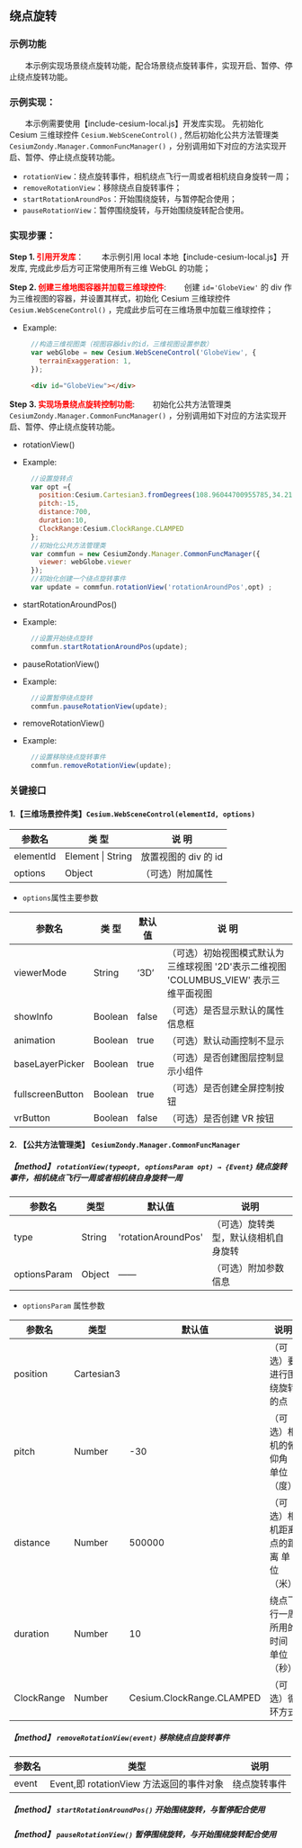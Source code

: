 ## 绕点旋转

### 示例功能

&ensp;&ensp;&ensp;&ensp;本示例实现场景绕点旋转功能，配合场景绕点旋转事件，实现开启、暂停、停止绕点旋转功能。

### 示例实现：

&ensp;&ensp;&ensp;&ensp;本示例需要使用【include-cesium-local.js】开发库实现。
先初始化 Cesium 三维球控件 `Cesium.WebSceneControl()` , 然后初始化公共方法管理类 `CesiumZondy.Manager.CommonFuncManager()` ，分别调用如下对应的方法实现开启、暂停、停止绕点旋转功能。

- `rotationView`：绕点旋转事件，相机绕点飞行一周或者相机绕自身旋转一周；
- `removeRotationView`：移除绕点自旋转事件；
- `startRotationAroundPos`：开始围绕旋转，与暂停配合使用；
- `pauseRotationView`：暂停围绕旋转，与开始围绕旋转配合使用。

### 实现步骤：

**Step 1. <font color=red>引用开发库</font>**：
&ensp;&ensp;&ensp;&ensp;本示例引用 local 本地【include-cesium-local.js】开发库, 完成此步后方可正常使用所有三维 WebGL 的功能；

**Step 2. <font color=red>创建三维地图容器并加载三维球控件</font>**:
&ensp;&ensp;&ensp;&ensp;创建 `id='GlobeView'` 的 div 作为三维视图的容器，并设置其样式，初始化 Cesium 三维球控件 `Cesium.WebSceneControl()` ，完成此步后可在三维场景中加载三维球控件；

- Example:

  ```Javascript
    //构造三维视图类（视图容器div的id，三维视图设置参数）
    var webGlobe = new Cesium.WebSceneControl('GlobeView', {
      terrainExaggeration: 1,
    });
  ```

  ```html
    <div id="GlobeView"></div>
  ```

**Step 3. <font color=red>实现场景绕点旋转控制功能</font>**:
&ensp;&ensp;&ensp;&ensp;初始化公共方法管理类 `CesiumZondy.Manager.CommonFuncManager()` ，分别调用如下对应的方法实现开启、暂停、停止绕点旋转功能。

- rotationView()

* Example:
  ```Javascript
    //设置旋转点
    var opt ={
      position:Cesium.Cartesian3.fromDegrees(108.96044700955785,34.21796237686321,60.99772929683282),
      pitch:-15,
      distance:700,
      duration:10,
      ClockRange:Cesium.ClockRange.CLAMPED
    };
    //初始化公共方法管理类
    var commfun = new CesiumZondy.Manager.CommonFuncManager({
      viewer: webGlobe.viewer
    });
    //初始化创建一个绕点旋转事件
    var update = commfun.rotationView('rotationAroundPos',opt) ;
  ```

- startRotationAroundPos()

* Example:
  ```Javascript
    //设置开始绕点旋转
    commfun.startRotationAroundPos(update);
  ```

- pauseRotationView()

* Example:
  ```Javascript
    //设置暂停绕点旋转
    commfun.pauseRotationView(update);
  ```

- removeRotationView()

* Example:
  ```Javascript
    //设置移除绕点旋转事件
    commfun.removeRotationView(update);
  ```

### 关键接口

#### 1.【三维场景控件类】`Cesium.WebSceneControl(elementId, options)`

| 参数名    | 类 型             | 说 明                |
| --------- | ----------------- | -------------------- |
| elementId | Element \| String | 放置视图的 div 的 id |
| options   | Object            | （可选）附加属性     |

- `options`属性主要参数

| 参数名           | 类 型   | 默认值 | 说 明                                                                                  |
| ---------------- | ------- | ------ | -------------------------------------------------------------------------------------- |
| viewerMode       | String  | ‘3D’   | （可选）初始视图模式默认为三维球视图 '2D'表示二维视图 'COLUMBUS_VIEW' 表示三维平面视图 |
| showInfo         | Boolean | false  | （可选）是否显示默认的属性信息框                                                       |
| animation        | Boolean | true   | （可选）默认动画控制不显示                                                             |
| baseLayerPicker  | Boolean | true   | （可选）是否创建图层控制显示小组件                                                     |
| fullscreenButton | Boolean | true   | （可选）是否创建全屏控制按钮                                                           |
| vrButton         | Boolean | false  | （可选）是否创建 VR 按钮                                                               |

#### 2. 【公共方法管理类】 `CesiumZondy.Manager.CommonFuncManager`

##### 【method】 `rotationView(typeopt, optionsParam opt) → {Event}` 绕点旋转事件，相机绕点飞行一周或者相机绕自身旋转一周

| 参数名       | 类型   | 默认值              | 说明                                 |
| ------------ | ------ | ------------------- | ------------------------------------ |
| type         | String | 'rotationAroundPos' | （可选）旋转类型，默认绕相机自身旋转 |
| optionsParam | Object | ——                  | （可选）附加参数信息                 |

- `optionsParam` 属性参数

| 参数名     | 类型       | 默认值                    | 说明                                |
| ---------- | ---------- | ------------------------- | ----------------------------------- |
| position   | Cartesian3 |                           | （可选）要进行围绕旋转的点          |
| pitch      | Number     | -30                       | （可选）相机的俯仰角 单位（度）     |
| distance   | Number     | 500000                    | （可选）相机距离点的距离 单位（米） |
| duration   | Number     | 10                        | 绕点飞行一周所用的时间 单位（秒）   |
| ClockRange | Number     | Cesium.ClockRange.CLAMPED | （可选）循环方式                    |

##### 【method】 `removeRotationView(event)` 移除绕点自旋转事件

| 参数名 | 类型                                     | 说明         |
| ------ | ---------------------------------------- | ------------ |
| event  | Event,即 rotationView 方法返回的事件对象 | 绕点旋转事件 |

##### 【method】 `startRotationAroundPos()` 开始围绕旋转，与暂停配合使用

##### 【method】 `pauseRotationView()` 暂停围绕旋转，与开始围绕旋转配合使用
